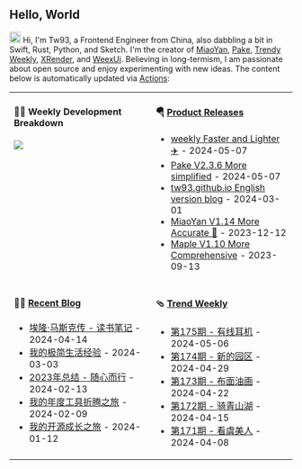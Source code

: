 ## Hello, World

<img src='https://d.tw93.fun/images/hi.gif' alt='Hi' width="20"/> Hi, I'm Tw93, a Frontend Engineer from China, also dabbling a bit in Swift, Rust, Python, and Sketch. I'm the creator of [MiaoYan](https://miaoyan.app/), [Pake](https://github.com/tw93/pake), [Trendy Weekly](https://weekly.tw93.fun/), [XRender](https://xrender.fun/), and [WeexUi](https://apache.github.io/incubator-weex-ui/). Believing in long-termism, I am passionate about open source and enjoy experimenting with new ideas. The content below is automatically updated via <a href="https://github.com/tw93/tw93/actions" target="_blank">Actions</a>:

<table width="960px">
<tr>
<td valign="top" width="50%">

#### 🏊‍♂️ Weekly Development Breakdown

<picture>
  <source media="(prefers-color-scheme: dark)" srcset="https://d.tw93.fun/images/wakatime_weekly_language_stats_black.svg">
  <source media="(prefers-color-scheme: light)" srcset="https://d.tw93.fun/images/wakatime_weekly_language_stats.svg">
  <img src="https://d.tw93.fun/images/wakatime_weekly_language_stats.svg">
</picture>

</td>
<td valign="top" width="50%">

#### 🪂 <a href="https://github.com/tw93/tw93/blob/master/releases.md" target="_blank">Product Releases</a>

<!-- recent_releases starts -->
* <a href='https://github.com/tw93/weekly/releases/tag/V0.6.0' target='_blank'>weekly Faster and Lighter ✈️</a> - 2024-05-07
* <a href='https://github.com/tw93/Pake/releases/tag/V2.3.6' target='_blank'>Pake V2.3.6 More simplified</a> - 2024-05-07
* <a href='https://github.com/tw93/tw93.github.io/releases/tag/V0.5.0' target='_blank'>tw93.github.io English version blog</a> - 2024-03-01
* <a href='https://github.com/tw93/MiaoYan/releases/tag/V1.14.0' target='_blank'>MiaoYan V1.14 More Accurate 🍇</a> - 2023-12-12
* <a href='https://github.com/tw93/Maple/releases/tag/V1.10' target='_blank'>Maple V1.10 More Comprehensive</a> - 2023-09-13
<!-- recent_releases ends -->

</td>
</tr>
<tr>
<td valign="top" width="50%">

#### 🤾‍♂️ <a href="https://tw93.fun" target="_blank">Recent Blog</a>

<!-- blog starts -->
* <a href='https://tw93.fun/2024-04-14/musk.html' target='_blank'>埃隆·马斯克传 - 读书笔记</a> - 2024-04-14
* <a href='https://tw93.fun/2024-03-03/simple.html' target='_blank'>我的极简生活经验</a> - 2024-03-03
* <a href='https://tw93.fun/2024-02-13/my-2023.html' target='_blank'>2023年总结 - 随心而行</a> - 2024-02-13
* <a href='https://tw93.fun/2024-02-09/tools.html' target='_blank'>我的年度工具折腾之旅</a> - 2024-02-09
* <a href='https://tw93.fun/2024-01-12/open.html' target='_blank'>我的开源成长之旅</a> - 2024-01-12
<!-- blog ends -->

</td>
<td valign="top" width="50%">

#### 🩴 <a href="https://weekly.tw93.fun" target="_blank">Trend Weekly</a>

<!-- weekly starts -->

* <a href='https://weekly.tw93.fun/posts/175-%E6%9C%89%E7%BA%BF%E8%80%B3%E6%9C%BA/' target='_blank'>第175期 - 有线耳机</a> - 2024-05-06
* <a href='https://weekly.tw93.fun/posts/174-%E6%96%B0%E7%9A%84%E5%9B%AD%E5%8C%BA/' target='_blank'>第174期 - 新的园区</a> - 2024-04-29
* <a href='https://weekly.tw93.fun/posts/173-%E5%B8%83%E9%9D%A2%E6%B2%B9%E7%94%BB/' target='_blank'>第173期 - 布面油画</a> - 2024-04-22
* <a href='https://weekly.tw93.fun/posts/172-%E9%AA%91%E9%9D%92%E5%B1%B1%E6%B9%96/' target='_blank'>第172期 - 骑青山湖</a> - 2024-04-15
* <a href='https://weekly.tw93.fun/posts/171-%E7%9C%8B%E8%99%9E%E7%BE%8E%E4%BA%BA/' target='_blank'>第171期 - 看虞美人</a> - 2024-04-08
<!-- weekly ends -->

</td>
</tr>

</table>
